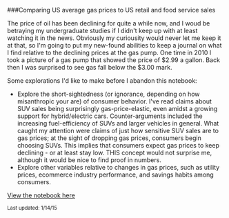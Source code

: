 ###Comparing US average gas prices to US retail and food service sales

The price of oil has been declining for quite a while now, and I woud be betraying my undergraduate studies if I didn't keep up with at least watching it in the news.  Obviously my curiousity would never let me keep it at that, so I'm going to put my new-found abilities to keep a journal on what I find relative to the declining prices at the gas pump.  One time in 2010 I took a picture of a gas pump that showed the price of $2.99 a gallon.  Back then I was surprised to see gas fall below the $3.00 mark.  

Some explorations I'd like to make before I abandon this notebook:
  - Explore the short-sightedness (or ignorance, depending on how misanthropic your are) of consumer behavior.  I've read claims about SUV sales being surprisingly gas-price-elastic, even amidst a growing support for hybrid/electric cars.  Counter-arguments included the increasing fuel-efficiency of SUVs and larger vehicles in general.  What caught my attention were claims of just how sensitive SUV sales are to gas prices; at the sight of dropping gas prices, consumers begin choosing SUVs.  This implies that consumers expect gas prices to keep declining - or at least stay low.  THIS concept would not surprise me, although it would be nice to find proof in numbers.
  - Explore other variables relative to changes in gas prices, such as utility prices, ecommerce industry performance, and savings habits among consumers.

[View the notebook here](http://nbviewer.ipython.org/github/c-trl/us-gas-prices-vs-retail-sales/blob/master/Gas%20Prices%20vs.%20Retail%20Sales.ipynb)

<small>Last updated: 1/14/15</small>
